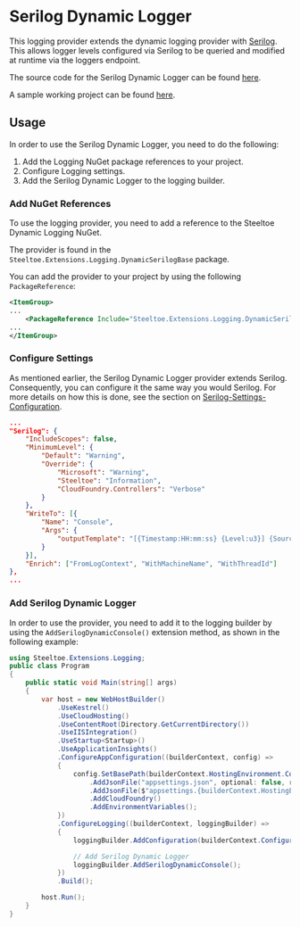 # Serilog Dynamic Logger

This logging provider extends the dynamic logging provider with [Serilog](https://serilog.net/). This allows logger levels configured via Serilog to be queried and modified at runtime via the loggers endpoint.

The source code for the Serilog Dynamic Logger can be found [here](https://github.com/SteeltoeOSS/steeltoe/tree/master/src/Logging/src/DynamicSerilogCore).

A sample working project can be found [here](https://github.com/SteeltoeOSS/Samples/tree/master/Management/src/CloudFoundry).

## Usage

In order to use the Serilog Dynamic Logger, you need to do the following:

1. Add the Logging NuGet package references to your project.
1. Configure Logging settings.
1. Add the Serilog Dynamic Logger to the logging builder.

### Add NuGet References

To use the logging provider, you need to add a reference to the Steeltoe Dynamic Logging NuGet.

The provider is found in the `Steeltoe.Extensions.Logging.DynamicSerilogBase` package.

You can add the provider to your project by using the following `PackageReference`:

```xml
<ItemGroup>
...
    <PackageReference Include="Steeltoe.Extensions.Logging.DynamicSerilogBase" Version= "3.0.1"/>
...
</ItemGroup>
```

### Configure Settings

As mentioned earlier, the Serilog Dynamic Logger provider extends Serilog. Consequently, you can configure it the same way you would Serilog. For more details on how this is done, see the section on [Serilog-Settings-Configuration](https://github.com/serilog/serilog-settings-configuration).

```json
...
"Serilog": {
    "IncludeScopes": false,
    "MinimumLevel": {
        "Default": "Warning",
        "Override": {
            "Microsoft": "Warning",
            "Steeltoe": "Information",
            "CloudFoundry.Controllers": "Verbose"
        }
    },
    "WriteTo": [{
        "Name": "Console",
        "Args": {
            "outputTemplate": "[{Timestamp:HH:mm:ss} {Level:u3}] {SourceContext}: {Properties} {NewLine} {EventId} {Message:lj}{NewLine}{Exception}"
        }
    }],
    "Enrich": ["FromLogContext", "WithMachineName", "WithThreadId"]
},
...
```

### Add Serilog Dynamic Logger

In order to use the provider, you need to add it to the logging builder by using the `AddSerilogDynamicConsole()` extension method, as shown in the following example:

```csharp
using Steeltoe.Extensions.Logging;
public class Program
{
    public static void Main(string[] args)
    {
        var host = new WebHostBuilder()
            .UseKestrel()
            .UseCloudHosting()
            .UseContentRoot(Directory.GetCurrentDirectory())
            .UseIISIntegration()
            .UseStartup<Startup>()
            .UseApplicationInsights()
            .ConfigureAppConfiguration((builderContext, config) =>
            {
                config.SetBasePath(builderContext.HostingEnvironment.ContentRootPath)
                    .AddJsonFile("appsettings.json", optional: false, reloadOnChange: true)
                    .AddJsonFile($"appsettings.{builderContext.HostingEnvironment.EnvironmentName}.json", optional: true)
                    .AddCloudFoundry()
                    .AddEnvironmentVariables();
            })
            .ConfigureLogging((builderContext, loggingBuilder) =>
            {
                loggingBuilder.AddConfiguration(builderContext.Configuration.GetSection("Logging"));

                // Add Serilog Dynamic Logger
                loggingBuilder.AddSerilogDynamicConsole();
            })
            .Build();

        host.Run();
    }
}
```
